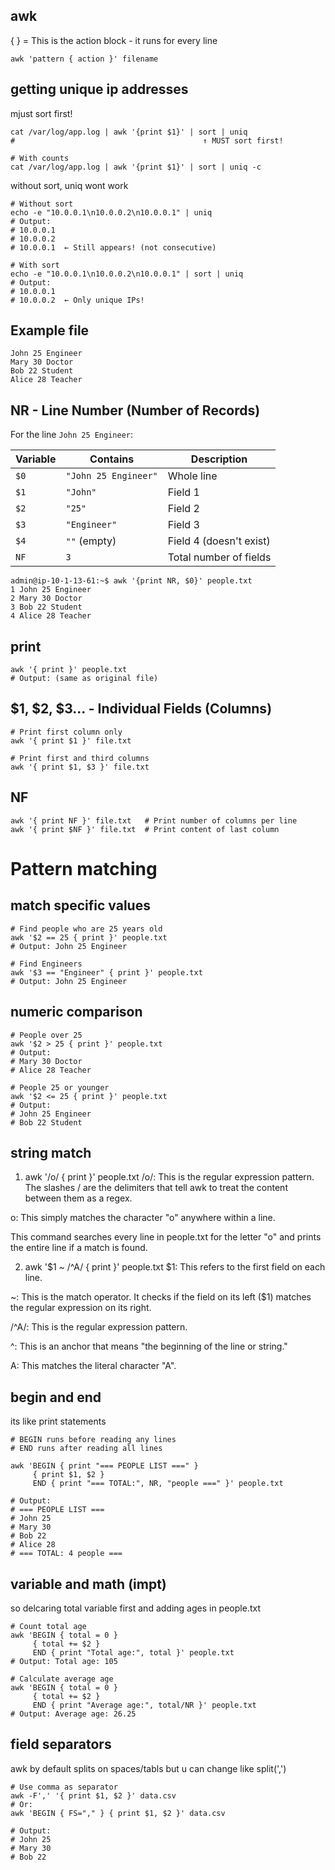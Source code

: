 ## awk
{ } = This is the action block - it runs for every line
```
awk 'pattern { action }' filename
```

## getting unique ip addresses
mjust sort first! 
```
cat /var/log/app.log | awk '{print $1}' | sort | uniq
#                                          ↑ MUST sort first!

# With counts
cat /var/log/app.log | awk '{print $1}' | sort | uniq -c
```

without sort, uniq wont work
```
# Without sort
echo -e "10.0.0.1\n10.0.0.2\n10.0.0.1" | uniq
# Output:
# 10.0.0.1
# 10.0.0.2
# 10.0.0.1  ← Still appears! (not consecutive)

# With sort
echo -e "10.0.0.1\n10.0.0.2\n10.0.0.1" | sort | uniq
# Output:
# 10.0.0.1
# 10.0.0.2  ← Only unique IPs!
```

## Example file
```
John 25 Engineer
Mary 30 Doctor
Bob 22 Student
Alice 28 Teacher
```

## NR - Line Number (Number of Records)
For the line `John 25 Engineer`:

| Variable | Contains | Description |
|----------|----------|-------------|
| `$0` | `"John 25 Engineer"` | Whole line |
| `$1` | `"John"` | Field 1 |
| `$2` | `"25"` | Field 2 |
| `$3` | `"Engineer"` | Field 3 |
| `$4` | `""` (empty) | Field 4 (doesn't exist) |
| `NF` | `3` | Total number of fields |
```
admin@ip-10-1-13-61:~$ awk '{print NR, $0}' people.txt
1 John 25 Engineer
2 Mary 30 Doctor
3 Bob 22 Student
4 Alice 28 Teacher
```

## print
```
awk '{ print }' people.txt
# Output: (same as original file)
```

## $1, $2, $3... - Individual Fields (Columns)
```
# Print first column only
awk '{ print $1 }' file.txt

# Print first and third columns
awk '{ print $1, $3 }' file.txt
```

## NF
```
awk '{ print NF }' file.txt   # Print number of columns per line
awk '{ print $NF }' file.txt  # Print content of last column
```

# Pattern matching
## match specific values
```
# Find people who are 25 years old
awk '$2 == 25 { print }' people.txt
# Output: John 25 Engineer

# Find Engineers
awk '$3 == "Engineer" { print }' people.txt
# Output: John 25 Engineer
```

## numeric comparison
```
# People over 25
awk '$2 > 25 { print }' people.txt
# Output:
# Mary 30 Doctor
# Alice 28 Teacher

# People 25 or younger
awk '$2 <= 25 { print }' people.txt
# Output:
# John 25 Engineer
# Bob 22 Student
```

## string match
1. awk '/o/ { print }' people.txt
/o/: This is the regular expression pattern. The slashes / are the delimiters that tell awk to treat the content between them as a regex.

o: This simply matches the character "o" anywhere within a line.

This command searches every line in people.txt for the letter "o" and prints the entire line if a match is found.

2. awk '$1 ~ /^A/ { print }' people.txt
$1: This refers to the first field on each line.

~: This is the match operator. It checks if the field on its left ($1) matches the regular expression on its right.

/^A/: This is the regular expression pattern.

^: This is an anchor that means "the beginning of the line or string."

A: This matches the literal character "A".


## begin and end
its like print statements
```
# BEGIN runs before reading any lines
# END runs after reading all lines

awk 'BEGIN { print "=== PEOPLE LIST ===" } 
     { print $1, $2 } 
     END { print "=== TOTAL:", NR, "people ===" }' people.txt

# Output:
# === PEOPLE LIST ===
# John 25
# Mary 30  
# Bob 22
# Alice 28
# === TOTAL: 4 people ===
```

## variable and math (impt)
so delcaring total variable first and adding ages in people.txt
```
# Count total age
awk 'BEGIN { total = 0 } 
     { total += $2 } 
     END { print "Total age:", total }' people.txt
# Output: Total age: 105

# Calculate average age
awk 'BEGIN { total = 0 } 
     { total += $2 } 
     END { print "Average age:", total/NR }' people.txt
# Output: Average age: 26.25
```

## field separators
awk by default splits on spaces/tabls but u can change like split(',')

```
# Use comma as separator
awk -F',' '{ print $1, $2 }' data.csv
# Or:
awk 'BEGIN { FS="," } { print $1, $2 }' data.csv

# Output:
# John 25
# Mary 30
# Bob 22
```
